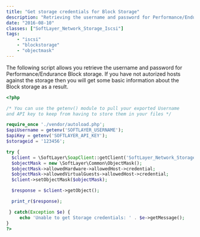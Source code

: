 ```yaml
---
title: "Get storage credentials for Block Storage"
description: "Retrieving the username and password for Performance/Endurance Block storage"
date: "2016-08-10"
classes: ["SoftLayer_Network_Storage_Iscsi"]
tags:
    - "iscsi"
    - "blockstorage"
    - "objectmask"
---
```



The following script allows you retrieve the username and password for Performance/Endurance Block storage. If you have not autorized hosts against the storage then you will get some basic information about the Block storage as a result. 

```php
<?php

/* You can use the getenv() module to pull your exported Username
and API key to keep from having to store them in your files */ 

require_once './vendor/autoload.php';
$apiUsername = getenv('SOFTLAYER_USERNAME');
$apiKey = getenv('SOFTLAYER_API_KEY');
$storageid = '123456';

try {
  $client = \SoftLayer\SoapClient::getClient('SoftLayer_Network_Storage_Iscsi', $storageid, $apiUsername, $apiKey);
  $objectMask = new \SoftLayer\Common\ObjectMask();
  $objectMask->allowedHardware->allowedHost->credential;
  $objectMask->allowedVirtualGuests->allowedHost->credential;
  $client->setObjectMask($objectMask);

  $response = $client->getObject();

  print_r($response);

 } catch(Exception $e) {
     echo 'Unable to get Storage credentials: ' . $e->getMessage();
}
?>
```
